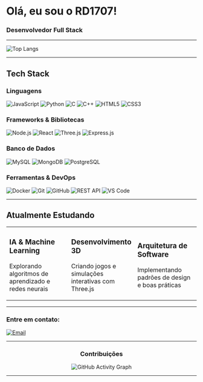 <div align="left">
  
# Olá, eu sou o RD1707!

### Desenvolvedor Full Stack 

</div>

---

<div align="left">

![Top Langs](https://github-readme-stats.vercel.app/api/top-langs/?username=RD1707&layout=compact&theme=tokyonight&hide_border=true&bg_color=0d1117&title_color=58a6ff)

</div>

---

<div align="left">

## Tech Stack

### Linguagens
![JavaScript](https://img.shields.io/badge/JavaScript-F7DF1E?style=for-the-badge&logo=javascript&logoColor=black)
![Python](https://img.shields.io/badge/Python-3776AB?style=for-the-badge&logo=python&logoColor=white)
![C](https://img.shields.io/badge/C-00599C?style=for-the-badge&logo=c&logoColor=white)
![C++](https://img.shields.io/badge/C++-00599C?style=for-the-badge&logo=c%2B%2B&logoColor=white)
![HTML5](https://img.shields.io/badge/HTML5-E34F26?style=for-the-badge&logo=html5&logoColor=white)
![CSS3](https://img.shields.io/badge/CSS3-1572B6?style=for-the-badge&logo=css3&logoColor=white)

### Frameworks & Bibliotecas
![Node.js](https://img.shields.io/badge/Node.js-339933?style=for-the-badge&logo=node.js&logoColor=white)
![React](https://img.shields.io/badge/React-20232A?style=for-the-badge&logo=react&logoColor=61DAFB)
![Three.js](https://img.shields.io/badge/Three.js-000000?style=for-the-badge&logo=three.js&logoColor=white)
![Express.js](https://img.shields.io/badge/Express.js-404D59?style=for-the-badge)

### Banco de Dados
![MySQL](https://img.shields.io/badge/MySQL-00000F?style=for-the-badge&logo=mysql&logoColor=white)
![MongoDB](https://img.shields.io/badge/MongoDB-4EA94B?style=for-the-badge&logo=mongodb&logoColor=white)
![PostgreSQL](https://img.shields.io/badge/PostgreSQL-316192?style=for-the-badge&logo=postgresql&logoColor=white)

### Ferramentas & DevOps
![Docker](https://img.shields.io/badge/Docker-2496ED?style=for-the-badge&logo=docker&logoColor=white)
![Git](https://img.shields.io/badge/Git-F05032?style=for-the-badge&logo=git&logoColor=white)
![GitHub](https://img.shields.io/badge/GitHub-100000?style=for-the-badge&logo=github&logoColor=white)
![REST API](https://img.shields.io/badge/REST_API-009688?style=for-the-badge&logo=fastapi&logoColor=white)
![VS Code](https://img.shields.io/badge/VS_Code-007ACC?style=for-the-badge&logo=visual-studio-code&logoColor=white)

</div>

---

<div align="left">

## Atualmente Estudando

<table>
<tr>
<td align="left" width="33%">

### IA & Machine Learning
Explorando algoritmos de aprendizado e redes neurais

</td>
<td align="left" width="33%">

### Desenvolvimento 3D
Criando jogos e simulações interativas com Three.js

</td>
<td align="left" width="33%">

### Arquitetura de Software
Implementando padrões de design e boas práticas

</td>
</tr>
</table>

</div>

---

### Entre em contato:

[![Email](https://img.shields.io/badge/Email-D14836?style=for-the-badge&logo=gmail&logoColor=white)](mailto:souplemonpie@gmail.com)

</div>

---

<div align="center">

### Contribuições

![GitHub Activity Graph](https://github-readme-activity-graph.vercel.app/graph?username=RD1707&theme=tokyo-night&hide_border=true&bg_color=0d1117)

</div>

---

